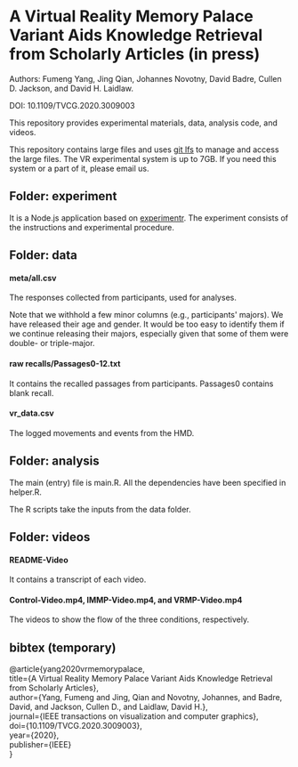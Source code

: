 # A Virtual Reality Memory Palace Variant Aids Knowledge Retrieval from Scholarly Articles (in press)

Authors: Fumeng Yang, Jing Qian, Johannes Novotny, David Badre, Cullen D. Jackson, and David H. Laidlaw.  

DOI: 10.1109/TVCG.2020.3009003

This repository provides experimental materials, data, analysis code, and videos.

This repository contains large files and uses [git lfs](https://git-lfs.github.com/) to manage and access the large files.
The VR experimental system is up to 7GB. If you need this system or a part of it, please email us.

## Folder: experiment

It is a Node.js application based on [experimentr](https://github.com/codementum/experimentr). The experiment consists of the instructions and experimental procedure.


## Folder: data

#### meta/all.csv 

The responses collected from participants, used for analyses. 

Note that we withhold a few minor columns (e.g., participants' majors). We have released their age and gender. It would be too easy to identify them if we continue releasing their majors, especially given that some of them were double- or triple-major.


#### raw recalls/Passages0-12.txt

It contains the recalled passages from participants.
Passages0 contains blank recall.

#### vr_data.csv

The logged movements and events from the HMD.

## Folder: analysis

The main (entry) file is main.R. All the dependencies have been specified in helper.R.

The R scripts take the inputs from the data folder.

## Folder: videos

#### README-Video

It contains a transcript of each video.

#### Control-Video.mp4, IMMP-Video.mp4, and VRMP-Video.mp4

The videos to show the flow of the three conditions, respectively.

## bibtex (temporary)
@article{yang2020vrmemorypalace,  
  title={A Virtual Reality Memory Palace Variant Aids Knowledge Retrieval from Scholarly Articles},   
  author={Yang, Fumeng and Jing, Qian and Novotny, Johannes, and Badre, David, and Jackson, Cullen D., and Laidlaw, David H.},      
  journal={IEEE transactions on visualization and computer graphics},   
  doi={10.1109/TVCG.2020.3009003},   
  year={2020},   
  publisher={IEEE}   
}

